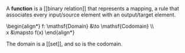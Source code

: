 A **function** is a [[binary relation]] that represents a mapping, a rule that associates every input/source element with an output/target element. 

\begin{align\*}
f: \mathsf{Domain} &\to \mathsf{Codomain} \\\\\
x &\mapsto f(x)
\end{align\*}

The domain is a [[set]], and so is the codomain.